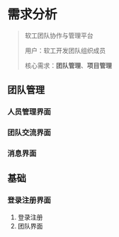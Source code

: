# 需求分析

> 软工团队协作与管理平台
>
> 用户：软工开发团队组织成员
>
> 核心需求：**团队管理**、**项目管理**

## 团队管理

### 人员管理界面

### 团队交流界面

### 消息界面

## 基础

### 登录注册界面

1. 登录注册
2. 团队界面
